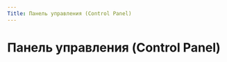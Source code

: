 ```yaml
---
Title: Панель управления (Control Panel)
---
```



Панель управления (Control Panel)
=================================

<!-- TOC -->
